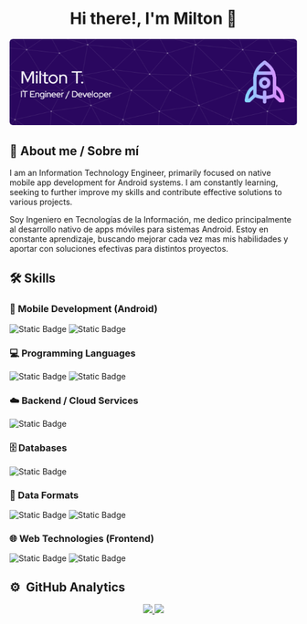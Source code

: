 <div align="center">
<h1 align="center">Hi there!, I'm Milton 👋</h1>
</div>

<div align="center">
  
![Header](./github-header-image.png)

</div>

## 🚀 About me / Sobre mí
I am an Information Technology Engineer, primarily focused on native mobile app development for Android systems. I am constantly learning, seeking to further improve my skills and contribute effective solutions to various projects.

Soy Ingeniero en Tecnologías de la Información, me dedico principalmente al desarrollo nativo de apps móviles para sistemas Android. Estoy en constante aprendizaje, buscando mejorar cada vez mas mis habilidades y aportar con soluciones efectivas para distintos proyectos.

## 🛠 Skills
### 📱 Mobile Development (Android)
![Static Badge](https://img.shields.io/badge/Android-%2319A635?style=for-the-badge&logo=android&logoColor=%23ffffff)
![Static Badge](https://img.shields.io/badge/Jetpack_Compose-%234285F4?style=for-the-badge&logo=jetpackcompose&logoColor=%2319D137)
### 💻 Programming Languages
![Static Badge](https://img.shields.io/badge/Kotlin-%23555555?style=for-the-badge&logo=kotlin)
![Static Badge](https://img.shields.io/badge/JAVA-%23D0120D?style=for-the-badge&logo=coffeescript)
### ☁️ Backend / Cloud Services
![Static Badge](https://img.shields.io/badge/Firebase-%23DD2C00?style=for-the-badge&logo=firebase)
### 🗄️ Databases
![Static Badge](https://img.shields.io/badge/SQLite-%23003B57?style=for-the-badge&logo=sqlite)
### 📄 Data Formats
![Static Badge](https://img.shields.io/badge/JSON-%23555555?style=for-the-badge&logo=json)
![Static Badge](https://img.shields.io/badge/XML-%23005FAD?style=for-the-badge&logo=xml)
### 🌐 Web Technologies (Frontend)
![Static Badge](https://img.shields.io/badge/HTML-%23E34F26?style=for-the-badge&logo=html5&logoColor=%23FFFFFF)
![Static Badge](https://img.shields.io/badge/CSS-%23663399?style=for-the-badge&logo=css)

## ⚙️ &nbsp;GitHub Analytics

<p align="center">
<a href="https://github.com/milton-code">
  <img height="180em" src="https://github-readme-stats-eight-theta.vercel.app/api?username=milton-code&show_icons=true&theme=algolia&include_all_commits=true&count_private=true"/>
  <img height="180em" src="https://github-readme-stats-eight-theta.vercel.app/api/top-langs/?username=milton-code&layout=compact&langs_count=8&theme=algolia"/>
</a>
</p>
